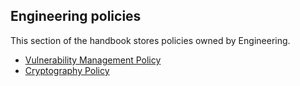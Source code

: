 ## Engineering policies

This section of the handbook stores policies owned by Engineering.

- [Vulnerability Management Policy](./vulnerability-management-policy.md)
- [Cryptography Policy](../../../security/cryptography-policy.md)
